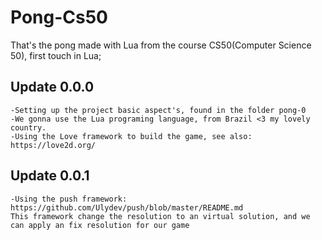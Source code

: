 # Pong-Cs50
That's the pong made with Lua from the course CS50(Computer Science 50), first touch in Lua;

## Update 0.0.0
    -Setting up the project basic aspect's, found in the folder pong-0
    -We gonna use the Lua programing language, from Brazil <3 my lovely country.
    -Using the Love framework to build the game, see also: https://love2d.org/

## Update 0.0.1
    -Using the push framework: https://github.com/Ulydev/push/blob/master/README.md
    This framework change the resolution to an virtual solution, and we can apply an fix resolution for our game
    